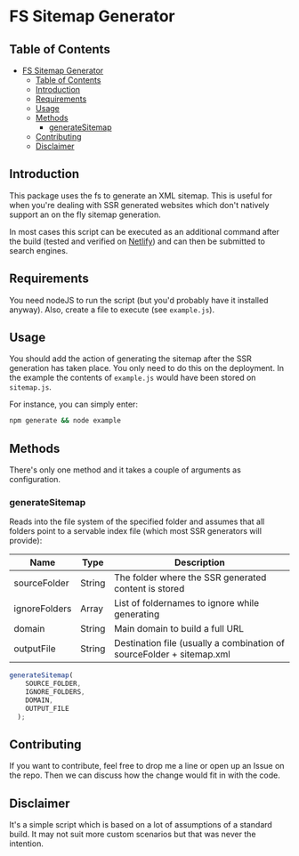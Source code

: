 # FS Sitemap Generator

## Table of Contents

- [FS Sitemap Generator](#fs-sitemap-generator)
  - [Table of Contents](#table-of-contents)
  - [Introduction](#introduction)
  - [Requirements](#requirements)
  - [Usage](#usage)
  - [Methods](#methods)
    - [generateSitemap](#generatesitemap)
  - [Contributing](#contributing)
  - [Disclaimer](#disclaimer)

## Introduction

This package uses the fs to generate an XML sitemap. This is useful for when you're dealing with SSR generated websites which don't natively support an on the fly sitemap generation.

In most cases this script can be executed as an additional command after the build (tested and verified on [Netlify](https://netlify.com)) and can then be submitted to search engines.

## Requirements

You need nodeJS to run the script (but you'd probably have it installed anyway). Also, create a file to execute (see `example.js`).

## Usage

You should add the action of generating the sitemap after the SSR generation has taken place. You only need to do this on the deployment. In the example the contents of `example.js` would have been stored on `sitemap.js`.

For instance, you can simply enter:

```bash
npm generate && node example
```

## Methods

There's only one method and it takes a couple of arguments as configuration.

### generateSitemap

Reads into the file system of the specified folder and assumes that all folders point to a servable index file (which most SSR generators will provide):

|Name|Type|Description|
|-|-|-|
|sourceFolder|String|The folder where the SSR generated content is stored|
|ignoreFolders|Array|List of foldernames to ignore while generating|
|domain|String|Main domain to build a full URL|
|outputFile|String|Destination file (usually a combination of sourceFolder + sitemap.xml|

```js
generateSitemap(
    SOURCE_FOLDER,
    IGNORE_FOLDERS,
    DOMAIN,
    OUTPUT_FILE
  );
```

## Contributing

If you want to contribute, feel free to drop me a line or open up an Issue on the repo. Then we can discuss how the change would fit in with the code.

## Disclaimer

It's a simple script which is based on a lot of assumptions of a standard build. It may not suit more custom scenarios but that was never the intention.